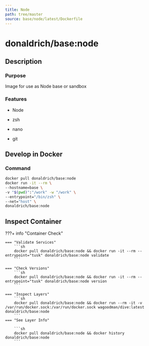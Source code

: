 ```yaml
---
title: Node
path: tree/master
source: base/node/latest/Dockerfile
---
```


# donaldrich/base:node

## Description

### Purpose

Image for use as Node base or sandbox

### Features

- Node

- zsh

- nano

- git

## Develop in Docker

### Command

```sh
docker pull donaldrich/base:node
docker run -it --rm \
--hostname=base \
-v "$(pwd)":"/work" -w "/work" \
--entrypoint="/bin/zsh" \
--net="host" \
donaldrich/base:node
```

## Inspect Container

???+ info "Container Check"

    === "Validate Services"
        ```sh
        docker pull donaldrich/base:node && docker run -it --rm --entrypoint="tusk" donaldrich/base:node validate
        ```

    === "Check Versions"
        ```sh
        docker pull donaldrich/base:node && docker run -it --rm --entrypoint="tusk" donaldrich/base:node version
        ```

    === "Inspect Layers"
        ```sh
        docker pull donaldrich/base:node && docker run --rm -it -v /var/run/docker.sock:/var/run/docker.sock wagoodman/dive:latest donaldrich/base:node
        ```
    === "See Layer Info"

        ```sh
        docker pull donaldrich/base:node && docker history donaldrich/base:node
        ```
